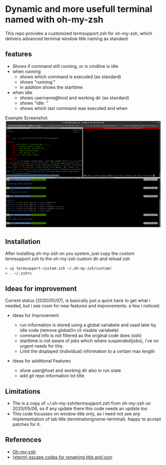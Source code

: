 # Dynamic and more usefull terminal named with oh-my-zsh

This repo provides a customized termsupport.zsh for oh-my-zsh, which delivers advanced terminal window title naming as standard

## features

- Shows if command still running, or is cmdline is idle 
- when running
  - shows which command is executed (as standard)
  - shows "running:"
  - in addition shows the starttime
- when idle
  - shows username@host and working dir (as standard)
  - shows "idle: "
  - shows which last command was executed and when

Example Screenshot:
![Screenshot1.png](./Screenshot1.png)

## Installation

After installing oh-my-zsh on you system, just copy the custom termsupport.zsh to the oh-my-zsh custom dir and reload zsh

```
> cp termsupport-custom.zsh ~/.oh-my-zsh/custom/
> . ~/.zshrc
```

## Ideas for improvement

Current status (2020/05/07), is basically just a quick hack to get what i needed, but i see room for new features and improvements.
a few i noticed:

- Ideas for Improvement
  - run information is stored using a global variabele and used later by idle code (remove global/in cli visable variabele)
  - command info is not filtered as the original code does (ssh)
  - starttime is not aware of jobs which where suspended(jobs), i've no urgent needs for this.
  - Limit the displayed (individual) information to a certain max length

- Ideas for additional Features
  - show user@host and working dir also in run state
  - add git repo information tot title

## Limitations

- The is a copy of ~/.oh-my-zsh/termsupport.zsh from oh-my-zsh on 2020/05/06, so if any update there this code needs an update too
- This code focusses on window title only, as i need not see any implementation of tab title (terminator/gnome-terminal). happy to accept patches for it.




## References

- [Oh-my-zsh](https://github.com/ohmyzsh/ohmyzsh/)
- [(xterm) escape codes for renaming title and icon](https://www.xfree86.org/current/ctlseqs.html)
